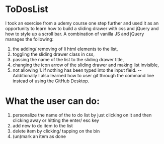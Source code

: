 # ToDosList

I took an exercise from a udemy course one step further and used it as an opportunity to learn how to build a sliding drawer with css and jQuery and how to style up a scroll bar. A combination of vanilla JS and jQuery manages the following:
1. the adding/ removing of li html elements to the list,
2. toggling the sliding drawer class in css,
3. passing the name of the list to the sliding drawer title,
4. changing the icon arrow of the sliding drawer and making list invisible,
5. not allowing 1. if nothing has been typed into the input field.
--
Additionally I also learned how to user git through the command line instead of using the GitHub Desktop.

# What the user can do:
1. personalize the name of the to do list by just clicking on it and then clicking away or hitting the enter/ esc key
2. add new to do item to the list
3. delete item by clicking/ tapping on the bin
4. (un)mark an item as done

